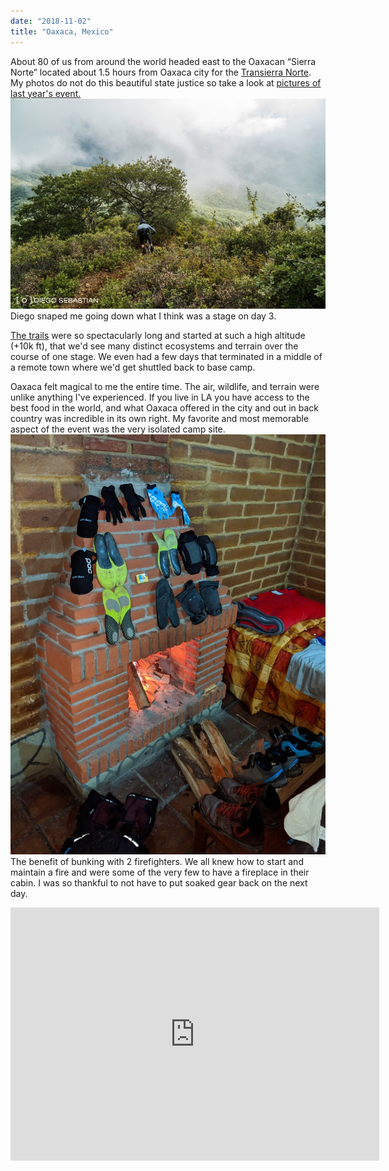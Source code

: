 ```yaml
---
date: "2018-11-02"
title: "Oaxaca, Mexico"
---
```


About 80 of us from around the world headed east to the Oaxacan “Sierra Norte” located about 1.5 hours from Oaxaca city for the [Transierra Norte](https://transierranorte.com). My photos do not do this beautiful state justice so take a look at [pictures of last year's event.](https://www.pinkbike.com/news/oaxacas-transierranorte-2017-photo-epic.html)  
![](image0.jpg)  
Diego snaped me going down what I think was a stage on day 3.


[The trails](https://www.trailforks.com/region/etla-16279/?activitytype=1&z=10.8&lat=17.20731&lon=-96.68012) were so spectacularly long and started at such a high altitude (+10k ft), that we'd see many distinct ecosystems and terrain over the course of one stage. We even had a few days that terminated in a middle of a remote town where we'd get shuttled back to base camp.

Oaxaca felt magical to me the entire time. The air, wildlife, and terrain were unlike anything I've experienced. If you live in LA you have access to the best food in the world, and what Oaxaca offered in the city and out in back country was incredible in its own right. My favorite and most memorable aspect of the event was the very isolated camp site.  
![](image1.jpg)  
The benefit of bunking with 2 firefighters. We all knew how to start and maintain a fire and were some of the very few to have a fireplace in their cabin. I was so thankful to not have to put soaked gear back on the next day.

<center><iframe height='405' width='590' frameborder='0' allowtransparency='true' scrolling='no' src='https://www.strava.com/activities/1944317650/embed/0eeaba46988c4617888f2fb60311ce906d6ed0fb'></iframe></center>